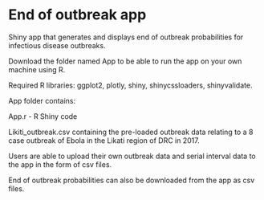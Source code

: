 # End of outbreak app
Shiny app that generates and displays end of outbreak probabilities for infectious disease outbreaks.

Download the folder named App to be able to run the app on your own machine using R.  

Required R libraries: ggplot2, plotly, shiny, shinycssloaders, shinyvalidate.

App folder contains:  

  App.r - R Shiny code

  Likiti_outbreak.csv containing the pre-loaded outbreak data relating to a 8 case outbreak of Ebola in the Likati region of DRC in 2017. 

Users are able to upload their own outbreak data and serial interval data to the app in the form of csv files.  

End of outbreak probabilities can also be downloaded from the app as csv files.
